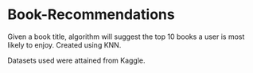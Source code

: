 # Book-Recommendations
Given a book title, algorithm will suggest the top 10 books a user is most likely to enjoy. Created using KNN.

Datasets used were attained from Kaggle.
